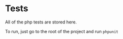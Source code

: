 # Tests

All of the php tests are stored here.

To run, just go to the root of the project and run `phpunit`
